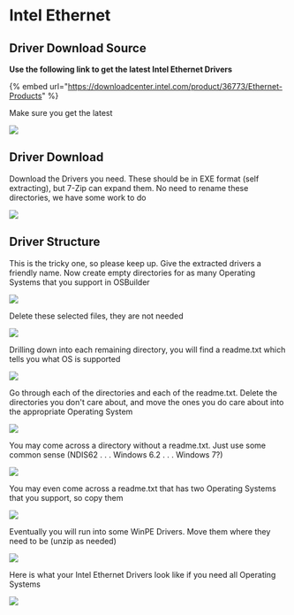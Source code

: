 # Intel Ethernet

## Driver Download Source

**Use the following link to get the latest Intel Ethernet Drivers**

{% embed url="https://downloadcenter.intel.com/product/36773/Ethernet-Products" %}

Make sure you get the latest

![](../../../../../.gitbook/assets/image%20%282%29.png)

## Driver Download

Download the Drivers you need.  These should be in EXE format \(self extracting\), but 7-Zip can expand them.  No need to rename these directories, we have some work to do

![](../../../../../.gitbook/assets/image%20%283%29.png)

## Driver Structure

This is the tricky one, so please keep up.  Give the extracted drivers a friendly name.  Now create empty directories for as many Operating Systems that you support in OSBuilder

![](../../../../../.gitbook/assets/image%20%2818%29.png)

Delete these selected files, they are not needed

![](../../../../../.gitbook/assets/image%20%2823%29.png)

Drilling down into each remaining directory, you will find a readme.txt which tells you what OS is supported

![](../../../../../.gitbook/assets/image%20%2825%29.png)

Go through each of the directories and each of the readme.txt.  Delete the directories you don't care about, and move the ones you do care about into the appropriate Operating System

![](../../../../../.gitbook/assets/image%20%2816%29.png)

You may come across a directory without a readme.txt.  Just use some common sense \(NDIS62 . . . Windows 6.2 . . . Windows 7?\)

![](../../../../../.gitbook/assets/image%20%285%29.png)

You may even come across a readme.txt that has two Operating Systems that you support, so copy them

![](../../../../../.gitbook/assets/image%20%2847%29.png)

Eventually you will run into some WinPE Drivers.  Move them where they need to be \(unzip as needed\)

![](../../../../../.gitbook/assets/image%20%2840%29.png)

Here is what your Intel Ethernet Drivers look like if you need all Operating Systems

![](../../../../../.gitbook/assets/image%20%2813%29.png)

## 

